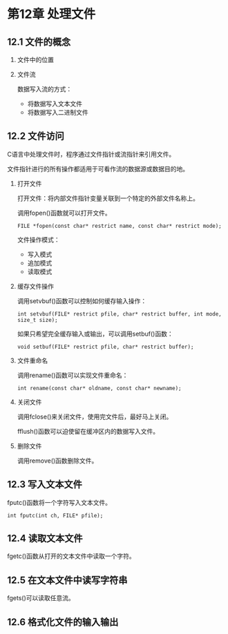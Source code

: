 # 第12章  处理文件

## 12.1 文件的概念

1. 文件中的位置
    
2. 文件流
    
    数据写入流的方式：

    * 将数据写入文本文件
    * 将数据写入二进制文件
    
## 12.2 文件访问

C语言中处理文件时，程序通过文件指针或流指针来引用文件。

文件指针进行的所有操作都适用于可看作流的数据源或数据目的地。

1. 打开文件
    
    打开文件：将内部文件指针变量关联到一个特定的外部文件名称上。

    调用fopen()函数就可以打开文件。

    ```
    FILE *fopen(const char* restrict name, const char* restrict mode);
    ```

    文件操作模式：
     * 写入模式
     * 追加模式
     * 读取模式
    
2. 缓存文件操作
    
    调用setvbuf()函数可以控制如何缓存输入操作：

    ```
    int setvbuf(FILE* restrict pfile, char* restrict buffer, int mode, size_t size);
    ```

    如果只希望完全缓存输入或输出，可以调用setbuf()函数：

    ```
    void setbuf(FILE* restrict pfile, char* restrict buffer);
    ```

3. 文件重命名
    
    调用rename()函数可以实现文件重命名：

    ```
    int rename(const char* oldname, const char* newname);
    ```

4. 关闭文件
    
    调用fclose()来关闭文件，使用完文件后，最好马上关闭。

    fflush()函数可以迫使留在缓冲区内的数据写入文件。

5. 删除文件
    
    调用remove()函数删除文件。

## 12.3 写入文本文件

fputc()函数将一个字符写入文本文件。

```
int fputc(int ch, FILE* pfile);
```

## 12.4 读取文本文件

fgetc()函数从打开的文本文件中读取一个字符。

## 12.5 在文本文件中读写字符串

fgets()可以读取任意流。

## 12.6 格式化文件的输入输出

